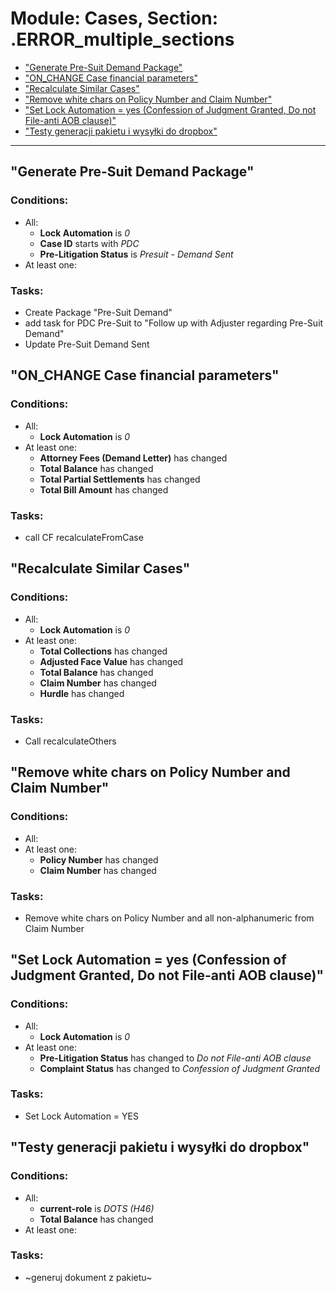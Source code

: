 # Module: Cases, Section: .ERROR_multiple_sections
- <a href="#wf-690"> "Generate Pre-Suit Demand Package"</a>
- <a href="#wf-659"> "ON_CHANGE Case financial parameters"</a>
- <a href="#wf-859"> "Recalculate Similar Cases"</a>
- <a href="#wf-620"> "Remove white chars on Policy Number and Claim Number"</a>
- <a href="#wf-851"> "Set Lock Automation = yes (Confession of Judgment Granted, Do not File-anti AOB clause)"</a>
- <a href="#wf-600"> "Testy generacji pakietu i wysyłki do dropbox"</a>
----------------------
<a id="wf-690" href="#wf-690"></a>
## "Generate Pre-Suit Demand Package"
### Conditions:
- All:
  - **Lock Automation** is _0_ 
  - **Case ID** starts with _PDC_ 
  - **Pre-Litigation Status** is _Presuit - Demand Sent_ 
- At least one:
### Tasks:
- Create Package "Pre-Suit Demand"
- add task for PDC Pre-Suit to &quot;Follow up with Adjuster regarding Pre-Suit Demand&quot;
- Update Pre-Suit Demand Sent
<a id="wf-659" href="#wf-659"></a>
## "ON_CHANGE Case financial parameters"
### Conditions:
- All:
  - **Lock Automation** is _0_ 
- At least one:
  - **Attorney Fees (Demand Letter)** has changed 
  - **Total Balance** has changed 
  - **Total Partial Settlements** has changed 
  - **Total Bill Amount** has changed 
### Tasks:
- call CF recalculateFromCase
<a id="wf-859" href="#wf-859"></a>
## "Recalculate Similar Cases"
### Conditions:
- All:
  - **Lock Automation** is _0_ 
- At least one:
  - **Total Collections** has changed 
  - **Adjusted Face Value** has changed 
  - **Total Balance** has changed 
  - **Claim Number** has changed 
  - **Hurdle** has changed 
### Tasks:
- Call recalculateOthers
<a id="wf-620" href="#wf-620"></a>
## "Remove white chars on Policy Number and Claim Number"
### Conditions:
- All:
- At least one:
  - **Policy Number** has changed 
  - **Claim Number** has changed 
### Tasks:
- Remove white chars on Policy Number and all non-alphanumeric from Claim Number
<a id="wf-851" href="#wf-851"></a>
## "Set Lock Automation = yes (Confession of Judgment Granted, Do not File-anti AOB clause)"
### Conditions:
- All:
  - **Lock Automation** is _0_ 
- At least one:
  - **Pre-Litigation Status** has changed to _Do not File-anti AOB clause_ 
  - **Complaint Status** has changed to _Confession of Judgment Granted_ 
### Tasks:
- Set Lock Automation = YES
<a id="wf-600" href="#wf-600"></a>
## "Testy generacji pakietu i wysyłki do dropbox"
### Conditions:
- All:
  - **current-role** is _DOTS (H46)_ 
  - **Total Balance** has changed 
- At least one:
### Tasks:
- ~generuj dokument z pakietu~

